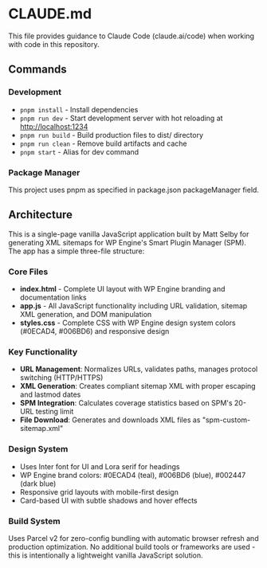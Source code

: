 # CLAUDE.md

This file provides guidance to Claude Code (claude.ai/code) when working with code in this repository.

## Commands

### Development

- `pnpm install` - Install dependencies
- `pnpm run dev` - Start development server with hot reloading at <http://localhost:1234>
- `pnpm run build` - Build production files to dist/ directory
- `pnpm run clean` - Remove build artifacts and cache
- `pnpm start` - Alias for dev command

### Package Manager

This project uses pnpm as specified in package.json packageManager field.

## Architecture

This is a single-page vanilla JavaScript application built by Matt Selby for generating XML sitemaps for WP Engine's Smart Plugin Manager (SPM). The app has a simple three-file structure:

### Core Files

- **index.html** - Complete UI layout with WP Engine branding and documentation links
- **app.js** - All JavaScript functionality including URL validation, sitemap XML generation, and DOM manipulation
- **styles.css** - Complete CSS with WP Engine design system colors (#0ECAD4, #006BD6) and responsive design

### Key Functionality

- **URL Management**: Normalizes URLs, validates paths, manages protocol switching (HTTP/HTTPS)
- **XML Generation**: Creates compliant sitemap XML with proper escaping and lastmod dates
- **SPM Integration**: Calculates coverage statistics based on SPM's 20-URL testing limit
- **File Download**: Generates and downloads XML files as "spm-custom-sitemap.xml"

### Design System

- Uses Inter font for UI and Lora serif for headings
- WP Engine brand colors: #0ECAD4 (teal), #006BD6 (blue), #002447 (dark blue)
- Responsive grid layouts with mobile-first design
- Card-based UI with subtle shadows and hover effects

### Build System

Uses Parcel v2 for zero-config bundling with automatic browser refresh and production optimization. No additional build tools or frameworks are used - this is intentionally a lightweight vanilla JavaScript solution.
